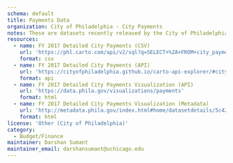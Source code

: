 ```yaml
---
schema: default
title: Payments Data
organization: City of Philadelphia - City Payments
notes: These are datasets recently released by the City of Philadelphia in March 2019.
resources:
  - name: FY 2017 Detailed City Payments (CSV)
    url: 'https://phl.carto.com/api/v2/sql?q=SELECT+%2A+FROM+city_payments_fy2017&filename=city_payments_fy2017&format=csv&skipfields=cartodb_id,the_geom,the_geom_webmercator'
    format: csv
  - name: FY 2017 Detailed City Payments (API)
    url: 'https://cityofphiladelphia.github.io/carto-api-explorer/#city_payments_fy2017'
    format: api
  - name: FY 2017 Detailed City Payments Visualization (API)
    url: 'https://data.phila.gov/visualizations/payments'
    format: html
  - name: FY 2017 Detailed City Payments Visualization (Metadata)
    url: 'http://metadata.phila.gov/index.html#home/datasetdetails/5c4243d6a074de085a899716/representationdetails/5c4243d7a074de085a89971a/?view_287_per_page=50&view_287_page=1'
    format: html
license: 'Other (City of Philadelphia)'
category:
  - Budget/Finance
maintainer: Darshan Sumant
maintainer_email: darshansumant@uchicago.edu
---
```

